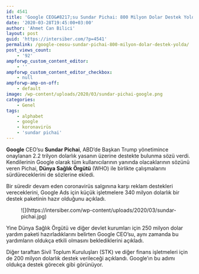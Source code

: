 ```yaml
---
id: 4541
title: 'Google CEO&#8217;su Sundar Pichai: 800 Milyon Dolar Destek Yolda!'
date: '2020-03-28T19:45:00+03:00'
author: 'Ahmet Can Bilici'
layout: post
guid: 'https://intersiber.com/?p=4541'
permalink: /google-ceosu-sundar-pichai-800-milyon-dolar-destek-yolda/
post_views_count:
    - '92'
ampforwp_custom_content_editor:
    - ''
ampforwp_custom_content_editor_checkbox:
    - null
ampforwp-amp-on-off:
    - default
image: /wp-content/uploads/2020/03/sundar-pichai-google.png
categories:
    - Genel
tags:
    - alphabet
    - google
    - koronavirüs
    - 'sundar pichai'
---
```


**Google** CEO’su **Sundar Pichai**, ABD’de Başkan Trump yönetimince onaylanan 2.2 trilyon dolarlık yasanın üzerine destekte bulunma sözü verdi. Kendilerinin Google olarak tüm kullanıcılarının yanında olacaklarının sözünü veren Pichai, **Dünya Sağlık Örgütü** (WHO) ile birlikte çalışmalarını sürdüreceklerini de sözlerine ekledi.

Bir süredir devam eden coronavirüs salgınına karşı reklam destekleri vereceklerini, Google Ads için küçük işletmelere 340 milyon dolarlık bir destek paketinin hazır olduğunu açıkladı.

<figure class="wp-block-image size-full">![](https://intersiber.com/wp-content/uploads/2020/03/sundar-pichai.jpg)</figure>Yine Dünya Sağlık Örgütü ve diğer devlet kurumları için 250 milyon dolar yardım paketi hazırladıklarını belirten Google CEO’su, aynı zamanda bu yardımların oldukça etkili olmasını beklediklerini açıkladı.

Diğer taraftan Sivil Toplum Kuruluşları (STK) ve diğer finans işletmeleri için de 200 milyon dolarlık destek verileceği açıklandı. Google’ın bu adımı oldukça destek görecek gibi görünüyor.